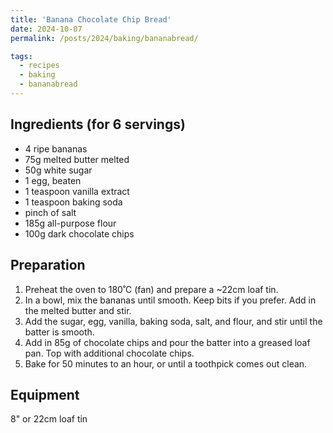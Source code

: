 ```yaml
---
title: 'Banana Chocolate Chip Bread'
date: 2024-10-07
permalink: /posts/2024/baking/bananabread/

tags:
  - recipes
  - baking
  - bananabread
---
```


## Ingredients (for 6 servings)

- 4 ripe bananas
- 75g melted butter melted
- 50g white sugar
- 1 egg, beaten
- 1 teaspoon vanilla extract
- 1 teaspoon baking soda
- pinch of salt
- 185g all-purpose flour 
- 100g dark chocolate chips


## Preparation

1. Preheat the oven to 180˚C (fan) and prepare a ~22cm loaf tin.
2. In a bowl, mix the bananas until smooth. Keep bits if you prefer. Add in the melted butter and stir.
3. Add the sugar, egg, vanilla, baking soda, salt, and flour, and stir until the batter is smooth.
4. Add in 85g of chocolate chips and pour the batter into a greased loaf pan. Top with additional chocolate chips.
5. Bake for 50 minutes to an hour, or until a toothpick comes out clean.

## Equipment
8" or 22cm loaf tin


